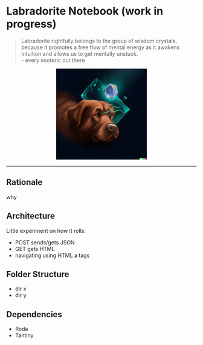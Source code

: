 # Labradorite Notebook (work in progress)

> Labradorite rightfully belongs to the group of wisdom crystals, because it promotes a free flow of mental energy as it awakens intuition and allows us to get mentally unstuck.  
> \- every esoteric out there

<div align="center">
  <p>
    <img src="https://github.com/simonneutert/labradorite-notebook/blob/development/public/labradorite.jpg?raw=true" alt="Labradorite dreamed by openai's Dall-E2: A brown labrador shooting a lazer from a blue crystal on its forehead, digital art">
  </p>
</div>

---

## Rationale

why

## Architecture

Little experiment on how it rolls:

- POST sends/gets JSON
- GET gets HTML
- navigating using HTML a tags

## Folder Structure

- dir x
- dir y

## Dependencies

- Roda
- Tantiny
